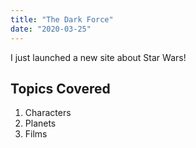 ```yaml
---
title: "The Dark Force"
date: "2020-03-25"
---
```


I just launched a new site about Star Wars!

## Topics Covered

1. Characters
2. Planets
3. Films